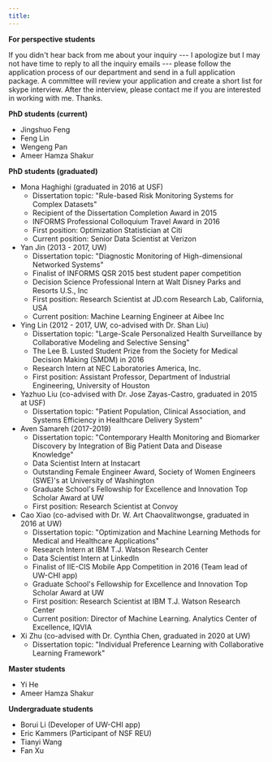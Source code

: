 ```yaml
---
title: 
---
```


**For perspective students**

If you didn't hear back from me about your inquiry --- I apologize but I may not have time to reply to all the inquiry emails --- please follow the application process of our department and send in a full application package. A committee will review your application and create a short list for skype interview. After the interview, please contact me if you are interested in working with me. Thanks.


**PhD students (current)**

- Jingshuo Feng 
- Feng Lin
- Wengeng Pan
- Ameer Hamza Shakur

**PhD students (graduated)**

- Mona Haghighi (graduated in 2016 at USF)
	* Dissertation topic: "Rule-based Risk Monitoring Systems for Complex Datasets"
	* Recipient of the Dissertation Completion Award in 2015
	* INFORMS Professional Colloquium Travel Award in 2016
	* First position: Optimization Statistician at Citi
	* Current position: Senior Data Scientist at Verizon
- Yan Jin (2013 - 2017, UW)
	* Dissertation topic: "Diagnostic Monitoring of High-dimensional Networked Systems"
	* Finalist of INFORMS QSR 2015 best student paper competition
	* Decision Science Professional Intern at Walt Disney Parks and Resorts U.S., Inc
	* First position: Research Scientist at JD.com Research Lab, California, USA
	* Current position: Machine Learning Engineer at Aibee Inc
- Ying Lin (2012 - 2017, UW, co-advised with Dr. Shan Liu)
	* Dissertation topic: "Large-Scale Personalized Health Surveillance by Collaborative Modeling and Selective Sensing"
	* The Lee B. Lusted Student Prize from the Society for Medical Decision Making (SMDM) in 2016
	* Research Intern at NEC Laboratories America, Inc.
	* First position: Assistant Professor, Department of Industrial Engineering, University of Houston
- Yazhuo Liu (co-advised with Dr. Jose Zayas-Castro, graduated in 2015 at USF)
	* Dissertation topic: "Patient Population, Clinical Association, and Systems Efficiency in Healthcare Delivery System"
- Aven Samareh (2017-2019)
	* Dissertation topic: "Contemporary Health Monitoring and Biomarker Discovery by Integration of Big Patient Data and Disease Knowledge"
	* Data Scientist Intern at Instacart
	* Outstanding Female Engineer Award, Society of Women Engineers (SWE)'s at University of Washington
	* Graduate School's Fellowship for Excellence and Innovation Top Scholar Award at UW
	* First position: Research Scientist at Convoy
- Cao Xiao (co-advised with Dr. W. Art Chaovalitwongse, graduated in 2016 at UW)
	* Dissertation topic: "Optimization and Machine Learning Methods for Medical and Healthcare Applications"
	* Research Intern at IBM T.J. Watson Research Center
	* Data Scientist Intern at LinkedIn
	* Finalist of IIE-CIS Mobile App Competition in 2016 (Team lead of UW-CHI app)
	* Graduate School's Fellowship for Excellence and Innovation Top Scholar Award at UW
	* First position: Research Scientist at IBM T.J. Watson Research Center
	* Current position: Director of Machine Learning. Analytics Center of Excellence, IQVIA
- Xi Zhu (co-advised with Dr. Cynthia Chen, graduated in 2020 at UW)
	* Dissertation topic: "Individual Preference Learning with Collaborative Learning Framework"

**Master students**

- Yi He
- Ameer Hamza Shakur

**Undergraduate students**

- Borui Li (Developer of UW-CHI app)
- Eric Kammers (Participant of NSF REU)
- Tianyi Wang
- Fan Xu
